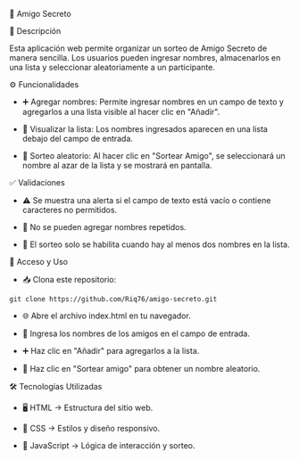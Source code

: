 🎀 Amigo Secreto

📝 Descripción

Esta aplicación web permite organizar un sorteo de Amigo Secreto de manera sencilla. Los usuarios pueden ingresar nombres, almacenarlos en una lista y seleccionar aleatoriamente a un participante.

⚙️ Funcionalidades

* ➕ Agregar nombres: Permite ingresar nombres en un campo de texto y agregarlos a una lista visible al hacer clic en "Añadir".

* 📜 Visualizar la lista: Los nombres ingresados aparecen en una lista debajo del campo de entrada.

* 🎲 Sorteo aleatorio: Al hacer clic en "Sortear Amigo", se seleccionará un nombre al azar de la lista y se mostrará en pantalla.

✅ Validaciones

* ⚠️ Se muestra una alerta si el campo de texto está vacío o contiene caracteres no permitidos.

* 🚫 No se pueden agregar nombres repetidos.

* 🔢 El sorteo solo se habilita cuando hay al menos dos nombres en la lista.

📂 Acceso y Uso

* 📥 Clona este repositorio:

```git clone https://github.com/Riq76/amigo-secreto.git```

* 🌐 Abre el archivo index.html en tu navegador.

* 📝 Ingresa los nombres de los amigos en el campo de entrada.

* ➕ Haz clic en "Añadir" para agregarlos a la lista.

* 🎲 Haz clic en "Sortear amigo" para obtener un nombre aleatorio.

🛠️ Tecnologías Utilizadas

* 🖥️ HTML → Estructura del sitio web.

* 🎨 CSS → Estilos y diseño responsivo.

* 📜 JavaScript → Lógica de interacción y sorteo.

